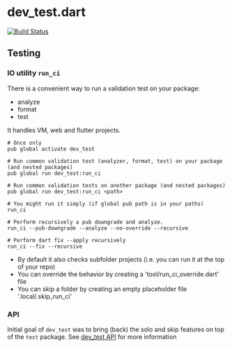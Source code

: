 # dev_test.dart

[![Build Status](https://travis-ci.org/tekartik/dev_test.dart.svg?branch=master)](https://travis-ci.org/tekartik/dev_test.dart)

## Testing

### IO utility `run_ci`

There is a convenient way to run a validation test on your package:
- analyze
- format
- test

It handles VM, web and flutter projects.

```
# Once only
pub global activate dev_test

# Run common validation test (analyzer, format, test) on your package (and nested packages)
pub global run dev_test:run_ci

# Run common validation tests on another package (and nested packages)
pub global run dev_test:run_ci <path>

# You might run it simply (if global pub path is in your paths)
run_ci

# Perform recursively a pub downgrade and analyze.
run_ci --pub-downgrade --analyze --no-override --recursive

# Perform dart fix --apply recursively
run_ci --fix --recursive
```

- By default it also checks subfolder projects (i.e. you can run it at the top of your repo)
- You can override the behavior by creating a 'tool/run_ci_override.dart' file
- You can skip a folder by creating an empty placeholder file '.local/.skip_run_ci'

### API

Initial goal of `dev_test` was to bring (back) the solo and skip features on top of the `test` package.
See [dev_test API](https://github.com/tekartik/dev_test.dart/blob/master/dev_test/doc/test.md) for more information

